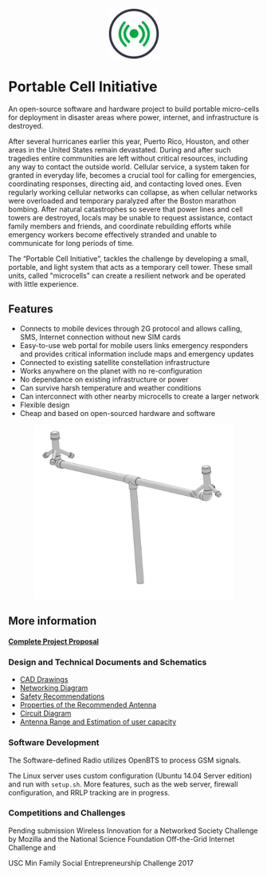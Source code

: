 <p align="center"><img src="/logo.png" alt="PCI Logo" width="100" align="center"></p>

# Portable Cell Initiative
An open-source software and hardware project to build portable micro-cells for deployment in disaster areas where power, internet, and infrastructure is destroyed.

After several hurricanes earlier this year, Puerto Rico, Houston, and other areas in the United States remain devastated. During and after such tragedies entire communities are left without critical resources, including any way to contact the outside world. Cellular service, a system taken for granted in everyday life, becomes a crucial tool for calling for emergencies, coordinating responses, directing aid, and contacting loved ones. Even regularly working cellular networks can collapse, as when cellular networks were overloaded and temporary paralyzed after the Boston marathon bombing. After natural catastrophes so severe that power lines and cell towers are destroyed, locals may be unable to request assistance, contact family members and friends, and coordinate rebuilding efforts while emergency workers become effectively stranded and unable to communicate for long periods of time.

The “Portable Cell Initiative”, tackles the challenge by developing a small, portable, and light system that acts as a temporary cell tower. These small units, called "microcells" can create a resilient network and be operated with little experience.

## Features
* Connects to mobile devices through 2G protocol and allows calling, SMS, Internet connection without new SIM cards
* Easy-to-use web portal for mobile users links emergency responders and provides critical information include maps and emergency updates
* Connected to existing satellite constellation infrastructure
* Works anywhere on the planet with no re-configuration
* No dependance on existing infrastructure or power
* Can survive harsh temperature and weather conditions
* Can interconnect with other nearby microcells to create a larger network
* Flexible design
* Cheap and based on open-sourced hardware and software

<p align="center"><img src="structural_CAD/img/array_3d-1.jpg" alt="Antenna Array example" width="400"></p>

## More information

#### [Complete Project Proposal](https://drive.google.com/open?id=1P7SBx1yV2n8gCgzejELNr3f8qNV_H3i-8C9I9dhl-e8)

### Design and Technical Documents and Schematics
* [CAD Drawings](https://github.com/Ironarcher/portable-cell-initiative/tree/master/modeling)
* [Networking Diagram](https://github.com/Ironarcher/portable-cell-initiative/blob/master/Portable%20Cell%20Initiative%20Network%20Diagram.png)
* [Safety Recommendations](https://github.com/Ironarcher/portable-cell-initiative/blob/master/Safety%20Recommendations.docx?raw=true)
* [Properties of the Recommended Antenna](https://github.com/Ironarcher/portable-cell-initiative/blob/master/Antenna%20Analysis.docx)
* [Circuit Diagram](https://github.com/Ironarcher/portable-cell-initiative/blob/master/PCI%20Circuit%20Diagram%20-%20Page%201.png)
* [Antenna Range and Estimation of user capacity](https://github.com/Ironarcher/portable-cell-initiative/blob/master/Range%20and%20Subscriber%20Analysis.docx)

### Software Development
The Software-defined Radio utilizes OpenBTS to process GSM signals.

The Linux server uses custom configuration (Ubuntu 14.04 Server edition) and run with `setup.sh`. More features, such as the web server, firewall configuration, and RRLP tracking are in progress.

### Competitions and Challenges
Pending submission Wireless Innovation for a Networked Society Challenge by Mozilla and the National Science Foundation
Off-the-Grid Internet Challenge and

USC Min Family Social Entrepreneurship Challenge 2017
